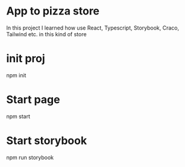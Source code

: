 # App to pizza store 
In this project I learned how use React, Typescript, Storybook, Craco, Tailwind etc. in this kind of store

# init proj
npm init
# Start page
npm start

# Start storybook
npm run storybook